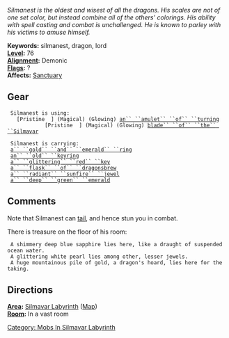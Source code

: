 *Silmanest is the oldest and wisest of all the dragons. His scales are
not of one set color, but instead combine all of the others' colorings.
His ability with spell casting and combat is unchallenged. He is known
to parley with his victims to amuse himself.*

**Keywords:** silmanest, dragon, lord  
**[Level](Level.md "wikilink"):** 76  
**[Alignment](Alignment.md "wikilink"):** Demonic  
**[Flags](:Category:_Mob_Types.md "wikilink"):** ?  
**Affects:** [Sanctuary](Sanctuary "wikilink")  

## Gear

` Silmanest is using:`  
` `<worn around neck>`  [Pristine  ] (Magical) (Glowing) `[`an`` ``amulet`` ``of`` ``turning`](Amulet_Of_Turning.md "wikilink")  
` `<wielded>`           [Pristine  ] (Magical) (Glowing) `[`blade`` ``of`` ``the`` ``Silmavar`](Blade_Of_The_Silmavar.md "wikilink")

` Silmanest is carrying:`  
` `[`a`` ``gold`` ``and`` ``emerald`` ``ring`](Gold_And_Emerald_Ring.md "wikilink")  
` `[`an`` ``old`` ``keyring`](Old_Keyring.md "wikilink")  
` `[`a`` ``glittering`` ``red`` ``key`](Glittering_Red_Key.md "wikilink")  
` `[`a`` ``flask`` ``of`` ``dragonsbrew`](Flask_Of_Dragonsbrew.md "wikilink")  
` `[`a`` ``radiant`` ``sunfire`` ``jewel`](Radiant_Sunfire_Jewel.md "wikilink")  
` `[`a`` ``deep`` ``green`` ``emerald`](Deep_Green_Emerald.md "wikilink")

## Comments

Note that Silmanest can [tail](Racial_Tail.md "wikilink"), and hence
stun you in combat.

There is treasure on the floor of his room:

` A shimmery deep blue sapphire lies here, like a draught of suspended ocean water.`  
` A glittering white pearl lies among other, lesser jewels.`  
` A huge mountainous pile of gold, a dragon's hoard, lies here for the taking.`

## Directions

**[Area](:Category:_Areas.md "wikilink"):** [Silmavar
Labyrinth](:Category:_Silmavar_Labyrinth.md "wikilink")
([Map](Silmavar_Labyrinth_Map.md "wikilink"))  
**[Room](:Category:_Rooms.md "wikilink"):** In a vast room  

[Category: Mobs In Silmavar
Labyrinth](Category:_Mobs_In_Silmavar_Labyrinth "wikilink")
